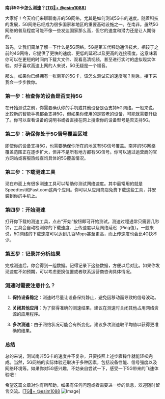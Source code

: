 **南非5G卡怎么测速？[[TG💪+ @esim1088](https://t.me/s/esim1088)]**

大家好！今天咱们来聊聊南非的5G网络，尤其是如何测试5G卡的速度。随着科技的发展，5G网络已经成为很多国家和地区的重要基础设施之一。在南非，虽然5G网络的普及程度可能不像一些发达国家那么高，但它的速度和潜力还是让人期待的。

首先，让我们简单了解一下什么是5G网络。5G是第五代移动通信技术，相较于之前的4G网络，它提供了更快的速度、更低的延迟以及更高的连接密度。这意味着你可以在更短的时间内下载大文件、观看高清视频，甚至进行实时的虚拟现实体验。对于喜欢高速上网的人来说，5G无疑是一个福音。

那么，如果你已经拥有一张南非的5G卡，该怎么测试它的速度呢？别急，接下来我会一步步教你。

### 第一步：检查你的设备是否支持5G

在开始测试之前，你需要确认你的手机或其他设备是否支持5G网络。一般来说，比较新的智能手机都会支持5G，但如果你使用的是较老的设备，可能就需要升级了。你可以查看设备的说明书或者直接在网上搜索你的设备型号是否支持5G。

### 第二步：确保你处于5G信号覆盖区域

即使你的设备支持5G，也需要确保你所在的地区有5G信号覆盖。南非的5G网络覆盖范围正在逐步扩大，但并不是所有地方都有5G信号。你可以通过运营商的官方网站或客服热线查询具体的5G覆盖情况。

### 第三步：下载测速工具

现在市面上有很多测速工具可以帮助你测试网络速度。其中最常用的就是Speedtest和Fast.com这两个应用。你可以从应用商店免费下载这些工具，并安装到你的手机上。

### 第四步：开始测速

打开你下载的测速工具，点击“开始”按钮即可开始测试。测速过程通常只需要几秒钟，工具会自动检测你的下载速度、上传速度以及网络延迟（Ping值）。一般来说，5G网络的下载速度可以达到几百Mbps甚至更高，而上传速度也会比4G快不少。

### 第五步：记录并分析结果

完成测速后，你会得到一组数据。记得记录下这些数据，方便以后对比。如果你发现速度不如预期，可以考虑更换位置或者联系运营商咨询具体情况。

### 测速时需要注意什么？

1. **保持设备稳定**：测速时尽量让设备保持静止，避免因移动而导致的信号波动。
   
2. **关闭其他应用**：为了获得准确的测速结果，建议在测速时关闭其他占用网络资源的应用程序。

3. **多次测速**：由于网络状况可能会有所变化，建议多次测速取平均值以获得更准确的结果。

### 总结

总的来说，测试南非5G卡的速度并不复杂，只要按照上述步骤操作就能轻松完成。当然，5G网络的实际体验还取决于多种因素，包括设备性能、信号强度以及网络环境等。如果你对5G感兴趣，不妨亲自尝试一下，感受一下5G带来的飞速体验吧！

希望这篇文章对你有所帮助，如果有任何问题或者需要进一步的信息，欢迎随时留言交流。[[TG💪+ @esim1088](https://t.me/s/esim1088) ![Image](https://i.postimg.cc/4NQfJmqS/Snipaste-2025-05-13-00-14-12.png)]